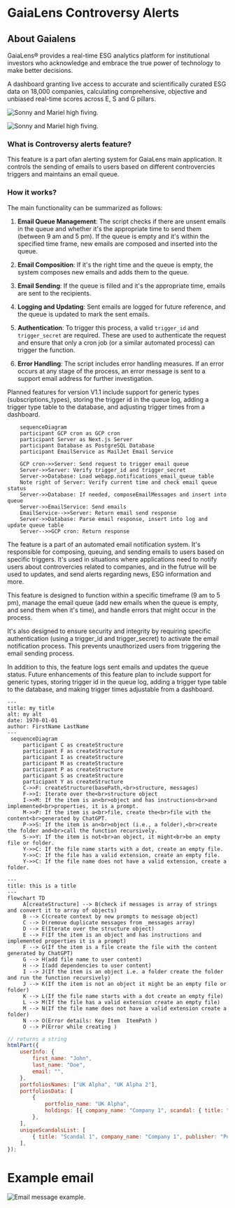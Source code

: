 # GaiaLens Controversy Alerts

## About Gaialens
GaiaLens® provides a real-time ESG analytics platform for institutional investors who acknowledge and embrace the true power of technology to make better decisions.

A dashboard granting live access to accurate and scientifically curated ESG data on 18,000 companies, calculating comprehensive, objective and unbiased real-time scores across E, S and G pillars.

![Sonny and Mariel high fiving.](https:static.wixstatic.com/media/11062b_4daa8bdb13034c7d89bf5a394a27b9ebf000.jpg/v1/fill/w_1479,h_401,al_c,q_85,usm_0.33_1.00_0.00,enc_auto/11062b_4daa8bdb13034c7d89bf5a394a27b9ebf000.jpg 'High Five')

![Sonny and Mariel high fiving.](https://docs.swimm.io/assets/images/mermaidSwimm-531b57f971f5ab159ebbca77536e8605.gif 'High Five')
### What is Controversy alerts feature?

This feature is a part ofan alerting system for GaiaLens main application. It controls the sending of emails to users based on different controvercies triggers and maintains an email queue.

### How it works?
The main functionality can be summarized as follows:

1. **Email Queue Management**: The script checks if there are unsent emails in the queue and whether it's the appropriate time to send them (between 9 am and 5 pm). If the queue is empty and it's within the specified time frame, new emails are composed and inserted into the queue.

2. **Email Composition**: If it's the right time and the queue is empty, the system composes new emails and adds them to the queue.

3. **Email Sending**: If the queue is filled and it's the appropriate time, emails are sent to the recipients.

4. **Logging and Updating**: Sent emails are logged for future reference, and the queue is updated to mark the sent emails.

5. **Authentication**: To trigger this process, a valid `trigger_id` and `trigger_secret` are required. These are used to authenticate the request and ensure that only a cron job (or a similar automated process) can trigger the function.

6. **Error Handling**: The script includes error handling measures. If an error occurs at any stage of the process, an error message is sent to a support email address for further investigation.

Planned features for version V1.1 include support for generic types (subscriptions_types), storing the trigger id in the queue log, adding a trigger type table to the database, and adjusting trigger times from a dashboard.



```mermaid
    sequenceDiagram
    participant GCP cron as GCP cron
    participant Server as Next.js Server
    participant Database as PostgreSQL Database
    participant EmailService as MailJet Email Service

    GCP cron->>Server: Send request to trigger email queue
    Server->>Server: Verify trigger_id and trigger_secret
    Server->>Database: Load webapp.notifications_email_queue table
    Note right of Server: Verify current time and check email queue status
    Server->>Database: If needed, composeEmailMessages and insert into queue
    Server->>EmailService: Send emails
    EmailService-->>Server: Return email send response
    Server->>Database: Parse email response, insert into log and update queue table
    Server-->>GCP cron: Return response
```

The feature  is a part of an automated email notification system. It's responsible for composing, queuing, and sending emails to users based on specific triggers. It's used in situations where applications need to notify users about controvercies related to companies, and in the futrue will be used to updates, and send alerts regarding news, ESG information and more.

This feature is designed to function within a specific timeframe (9 am to 5 pm), manage the email queue (add new emails when the queue is empty, and send them when it's time), and handle errors that might occur in the process.

It's also designed to ensure security and integrity by requiring specific authentication (using a trigger_id and trigger_secret) to activate the email notification process. This prevents unauthorized users from triggering the email sending process.

In addition to this, the feature logs sent emails and updates the queue status. Future enhancements of this feature plan to include support for generic types, storing trigger id in the queue log, adding a trigger type table to the database, and making trigger times adjustable from a dashboard.

```mermaid
---
title: my title
alt: my alt
date: 1970-01-01
author: FirstName LastName
---
 sequenceDiagram
     participant C as createStructure
     participant F as createStructure
     participant I as createStructure
     participant M as createStructure
     participant P as createStructure
     participant S as createStructure
     participant Y as createStructure
     C->>F: createStructure(basePath,<br>structure, messages)
     F->>I: Iterate over the<br>structure object
     I->>M: If the item is an<br>object and has instructions<br>and implemented<br>properties, it is a prompt.
     M->>P: If the item is a<br>file, create the<br>file with the content<br>generated by ChatGPT.
     P->>S: If the item is an<br>object (i.e., a folder),<br>create the folder and<br>call the function recursively.
     S->>Y: If the item is not<br>an object, it might<br>be an empty file or folder.
     Y->>C: If the file name starts with a dot, create an empty file.
     Y->>C: If the file has a valid extension, create an empty file.
     Y->>C: If the file name does not have a valid extension, create a folder.
```


```mermaid
---
title: this is a title
---
flowchart TD
     A[createStructure] --> B(check if messages is array of strings and convert it to array of objects)
     B --> C(create context by new prompts to message object)
     C --> D(remove duplicate messages from _messages array)
     D --> E(Iterate over the structure object)
     E --> F(If the item is an object and has instructions and implemented properties it is a prompt)
     F --> G(If the item is a file create the file with the content generated by ChatGPT)
     G --> H(add file name to user content)
     H --> I(add dependencies to user content)
     I --> J(If the item is an object i.e. a folder create the folder and run the function recursively)
     J --> K(If the item is not an object it might be an empty file or folder)
     K --> L(If the file name starts with a dot create an empty file)
     L --> M(If the file has a valid extension create an empty file)
     M --> N(If the file name does not have a valid extension create a folder)
     N --> O(Error details: Key Item  ItemPath )
     O --> P(Error while creating )
```


```js
// returns a string
htmlPart({
    userInfo: {
        first_name: "John",
        last_name: "Doe",
        email: "",
    },
    portfoliosNames: ["UK Alpha", "UK Alpha 2"],
    portfoliosData: [
        {
            portfolio_name: "UK Alpha",
            holdings: [{ company_name: "Company 1", scandal: { title: "Scandal 1" } }],
        },
    ],
    uniqueScandalsList: [
        { title: "Scandal 1", company_name: "Company 1", publisher: "Publisher 1" },
    ],
});
```



# Example email

![Email message example.](images/email.png 'Email')